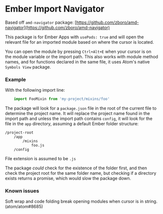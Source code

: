 # Ember Import Navigator

Based off `amd-navigator` package: [https://github.com/zboro/amd-navigator](https://github.com/zboro/amd-navigator)

This package is for Ember Apps with `usePods: true` and will open the relevant file for an imported module based on where the cursor is located.

You can open the module by pressing `Ctrl+Alt+E` when your cursor is on the module variable or the import path. This also works with module method names, and for functions declared in the same file, it uses Atom's native `Symbols View` package.

### Example
With the following import line:

```javascript
	import FooMixin from 'my-project/mixins/foo'
```

The package will look for a `package.json` file in the root of the current file to determine the project name. It will replace the project name found in the import path and unless the import path contains `config`, it will look for the file in the `app` directory, assuming a default Ember folder structure:

```
/project-root
	/app
		/mixins
			foo.js
	/config
```

File extension is assumed to be `.js`

The package _could_ check for the existence of the folder first, and then check the project root for the same folder name, but checking if a directory exists returns a promise, which would slow the package down.

### Known issues

Soft wrap and code folding break opening modules when cursor is in string. (atom/atom#8685)
